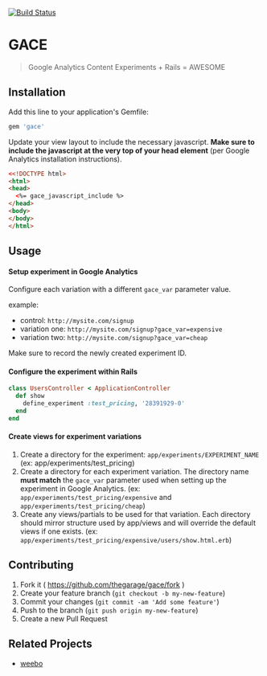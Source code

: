 [![Build Status](https://travis-ci.org/thegarage/gace.svg?branch=master)](https://travis-ci.org/thegarage/gace)

# GACE
> Google Analytics Content Experiments + Rails = AWESOME

## Installation

Add this line to your application's Gemfile:

```ruby
gem 'gace'
```

Update your view layout to include the necessary javascript.
**Make sure to include the javascript at the very top of your head element** (per Google Analytics installation instructions).

```html
<<!DOCTYPE html>
<html>
<head>
  <%= gace_javascript_include %>
</head>
<body>
</body>
</html>
```

## Usage

#### Setup experiment in Google Analytics
Configure each variation with a different `gace_var` parameter value.

example:
* control: `http://mysite.com/signup`
* variation one: `http://mysite.com/signup?gace_var=expensive`
* variation two: `http://mysite.com/signup?gace_var=cheap`

Make sure to record the newly created experiment ID.


#### Configure the experiment within Rails
```ruby
class UsersController < ApplicationController
  def show
    define_experiment :test_pricing, '28391929-0'
  end
end
```

#### Create views for experiment variations

1. Create a directory for the experiment: `app/experiments/EXPERIMENT_NAME` (ex: app/experiments/test_pricing)
2. Create a directory for each experiment variation.  The directory name **must match** the `gace_var` parameter
   used when setting up the experiment in Google Analytics.  (ex: `app/experiments/test_pricing/expensive` and `app/experiments/test_pricing/cheap`)
3. Create any views/partials to be used for that variation.  Each directory should mirror structure used by app/views and will override
   the default views if one exists.  (ex: `app/experiments/test_pricing/expensive/users/show.html.erb`)

## Contributing

1. Fork it ( https://github.com/thegarage/gace/fork )
2. Create your feature branch (`git checkout -b my-new-feature`)
3. Commit your changes (`git commit -am 'Add some feature'`)
4. Push to the branch (`git push origin my-new-feature`)
5. Create a new Pull Request

## Related Projects
* [weebo](https://github.com/clemens/weebo)
